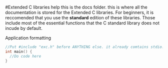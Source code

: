 #Extended C libraries help
this is the docs folder. this is where all the documentation is stored for the Extended C libraries.
For beginners, it is reccomended that you use the **standard** edition of these libraries. Those include most of the essential functions that the C standard library does not incude by default.

Application formatting
```cpp
//Put #include "exc.h" before ANYTHING else. it already comtains stdio.h so no need to worry about that.
int main() {
  //Do code here
}
```